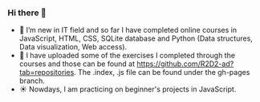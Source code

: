 ### Hi there 👋

- 🌱 I’m new in IT field and so far I have completed online courses in JavaScript, HTML, CSS, SQLite database and Python (Data structures, Data visualization, Web access). 
- :raising_hand: I have uploaded some of the exercises I completed through the courses and those can be found at https://github.com/R2D2-ad?tab=repositories. The .index, .js file can be found under the gh-pages branch.
- :sunny: Nowdays, I am practicing on beginner's projects in JavaScript.

<!--
**R2D2-ad/R2D2-ad** is a ✨ _special_ ✨ repository because its `README.md` (this file) appears on your GitHub profile.
Here are some ideas to get you started:

- 🔭 I’m currently working on ...
- 🌱 I’m currently learning JavaScript, HTML, CSS and I am exited to share some practice work that I have done
- 👯 I’m looking to collaborate on ...
- 🤔 I’m looking for help with ...
- 💬 Ask me about ...
- 📫 How to reach me: ...
- 😄 Pronouns: ...
- ⚡ Fun fact: ...
-->
